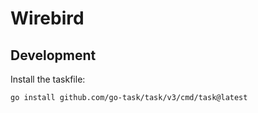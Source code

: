 # Wirebird

## Development

Install the taskfile:

```bash
go install github.com/go-task/task/v3/cmd/task@latest
```

